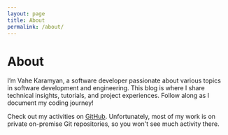 ```yaml
---
layout: page
title: About
permalink: /about/
---
```


# About
I’m Vahe Karamyan, a software developer passionate about various topics in software development and engineering. This blog is where I share technical insights, tutorials, and project experiences.
Follow along as I document my coding journey!

Check out my activities on [GitHub](https://github.com/vuvkar). Unfortunately, most of my work is on private on-premise Git repositories, so you won't see much activity there.
